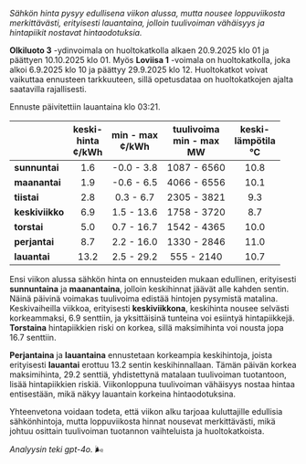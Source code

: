 *Sähkön hinta pysyy edullisena viikon alussa, mutta nousee loppuviikosta merkittävästi, erityisesti lauantaina, jolloin tuulivoiman vähäisyys ja hintapiikit nostavat hintaodotuksia.*

**Olkiluoto 3** -ydinvoimala on huoltokatkolla alkaen 20.9.2025 klo 01 ja päättyen 10.10.2025 klo 01. Myös **Loviisa 1** -voimala on huoltokatkolla, joka alkoi 6.9.2025 klo 10 ja päättyy 29.9.2025 klo 12. Huoltokatkot voivat vaikuttaa ennusteen tarkkuuteen, sillä opetusdataa on huoltokatkojen ajalta saatavilla rajallisesti.

Ennuste päivitettiin lauantaina klo 03:21.

|               | keski-<br>hinta<br>¢/kWh | min - max<br>¢/kWh | tuulivoima<br>min - max<br>MW | keski-<br>lämpötila<br>°C |
|:-------------|:----------------:|:----------------:|:-------------:|:-------------:|
| **sunnuntai**   | 1.6  | -0.0 - 3.8  | 1087 - 6560  | 10.8  |
| **maanantai**   | 1.9  | -0.6 - 6.5  | 4066 - 6556  | 10.1  |
| **tiistai**     | 2.8  | 0.3 - 6.7   | 2305 - 3821  | 9.3   |
| **keskiviikko** | 6.9  | 1.5 - 13.6  | 1758 - 3720  | 8.7   |
| **torstai**     | 5.0  | 0.7 - 16.7  | 1542 - 4365  | 10.0  |
| **perjantai**   | 8.7  | 2.2 - 16.0  | 1330 - 2846  | 11.0  |
| **lauantai**    | 13.2 | 2.5 - 29.2  | 555 - 2140   | 10.7  |

Ensi viikon alussa sähkön hinta on ennusteiden mukaan edullinen, erityisesti **sunnuntaina** ja **maanantaina**, jolloin keskihinnat jäävät alle kahden sentin. Näinä päivinä voimakas tuulivoima edistää hintojen pysymistä matalina. Keskivaiheilla viikkoa, erityisesti **keskiviikkona**, keskihinta nousee selvästi korkeammaksi, 6.9 senttiin, ja yksittäisinä tunteina voi esiintyä hintapiikkejä. **Torstaina** hintapiikkien riski on korkea, sillä maksimihinta voi nousta jopa 16.7 senttiin.

**Perjantaina** ja **lauantaina** ennustetaan korkeampia keskihintoja, joista erityisesti **lauantai** erottuu 13.2 sentin keskihinnallaan. Tämän päivän korkea maksimihinta, 29.2 senttiä, yhdistettynä matalaan tuulivoiman tuotantoon, lisää hintapiikkien riskiä. Viikonloppuna tuulivoiman vähäisyys nostaa hintaa entisestään, mikä näkyy lauantain korkeina hintaodotuksina.

Yhteenvetona voidaan todeta, että viikon alku tarjoaa kuluttajille edullisia sähkönhintoja, mutta loppuviikosta hinnat nousevat merkittävästi, mikä johtuu osittain tuulivoiman tuotannon vaihteluista ja huoltokatkoista.

*Analyysin teki gpt-4o.* 🌬️
